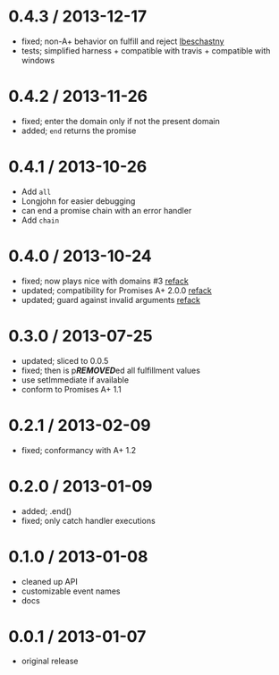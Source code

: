 
0.4.3 / 2013-12-17
==================

 * fixed; non-A+ behavior on fulfill and reject [lbeschastny](https://github.com/lbeschastny)
 * tests; simplified harness + compatible with travis + compatible with windows

0.4.2 / 2013-11-26
==================

 * fixed; enter the domain only if not the present domain
 * added; `end` returns the promise

0.4.1 / 2013-10-26
==================

 * Add `all`
 * Longjohn for easier debugging
 * can end a promise chain with an error handler
 * Add ```chain```

0.4.0 / 2013-10-24
==================

 * fixed; now plays nice with domains #3 [refack](https://github.com/refack)
 * updated; compatibility for Promises A+ 2.0.0 [refack](https://github.com/refack)
 * updated; guard against invalid arguments [refack](https://github.com/refack)

0.3.0 / 2013-07-25
==================

  * updated; sliced to 0.0.5
  * fixed; then is p***REMOVED***ed all fulfillment values
  * use setImmediate if available
  * conform to Promises A+ 1.1

0.2.1 / 2013-02-09
==================

  * fixed; conformancy with A+ 1.2

0.2.0 / 2013-01-09
==================

  * added; .end()
  * fixed; only catch handler executions

0.1.0 / 2013-01-08
==================

  * cleaned up API
  * customizable event names
  * docs

0.0.1 / 2013-01-07
==================

  * original release

